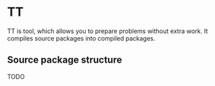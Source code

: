 # TT
TT is tool, which allows you to prepare problems without extra work.
It compiles source packages into compiled packages.
## Source package structure
TODO
